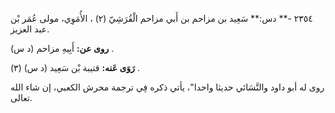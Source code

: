 ٢٣٥٤ -** دس:** سَعِيد بن مزاحم بن أَبي مزاحم الْقُرَشِيّ (٢) ، الأُمَوِي، مولى عُمَر بْن عبد العزيز.

**روى عن:** أَبِيهِ مزاحم (د س) .

**رَوَى عَنه:** قتيبة بْن سَعِيد (د س) (٣) .

روى له أبو داود والنَّسَائي حديثا واحدا"، يأتي ذكره فِي ترجمة محرش الكعبي، إن شاء الله تعالى.